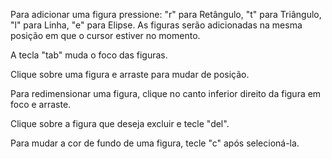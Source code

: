 Para adicionar uma figura pressione:
  "r" para Retângulo,
  "t" para Triângulo,
  "l" para Linha,
  "e" para Elipse.
As figuras serão adicionadas na mesma posição em que o cursor estiver no momento.

A tecla "tab" muda o foco das figuras.

Clique sobre uma figura e arraste para mudar de posição.

Para redimensionar uma figura, clique no canto inferior direito da figura em foco e arraste.

Clique sobre a figura que deseja excluir e tecle "del".

Para mudar a cor de fundo de uma figura, tecle "c" após selecioná-la.
